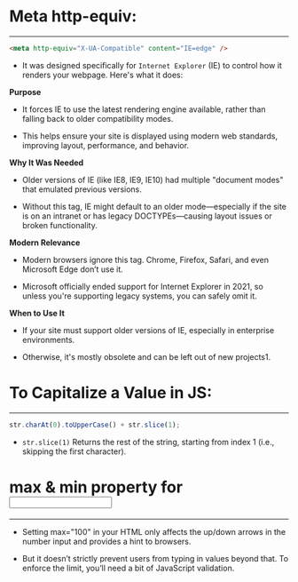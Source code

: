 # Meta http-equiv:
________________________________
```html head
<meta http-equiv="X-UA-Compatible" content="IE=edge" />
```
-  It was designed specifically for `Internet Explorer` (IE) to control how it renders your webpage. Here's what it does:

**Purpose**
- It forces IE to use the latest rendering engine available, rather than falling back to older compatibility modes.

- This helps ensure your site is displayed using modern web standards, improving layout, performance, and behavior.

**Why It Was Needed**
- Older versions of IE (like IE8, IE9, IE10) had multiple "document modes" that emulated previous versions.

- Without this tag, IE might default to an older mode—especially if the site is on an intranet or has legacy DOCTYPEs—causing layout issues or broken functionality.

**Modern Relevance**
- Modern browsers ignore this tag. Chrome, Firefox, Safari, and even Microsoft Edge don’t use it.

- Microsoft officially ended support for Internet Explorer in 2021, so unless you're supporting legacy systems, you can safely omit it.

**When to Use It**
- If your site must support older versions of IE, especially in enterprise environments.

- Otherwise, it's mostly obsolete and can be left out of new projects1.



# To Capitalize a Value in JS:
____________________________________
```js
str.charAt(0).toUpperCase() + str.slice(1);
```
- `str.slice(1)` Returns the rest of the string, starting from index 1 (i.e., skipping the first character).



# max & min property for <input type="number">
______________________________________________________
- Setting max="100" in your HTML only affects the up/down arrows in the number input and provides a hint to browsers.

- But it doesn’t strictly prevent users from typing in values beyond that. To enforce the limit, you’ll need a bit of JavaScript validation.
